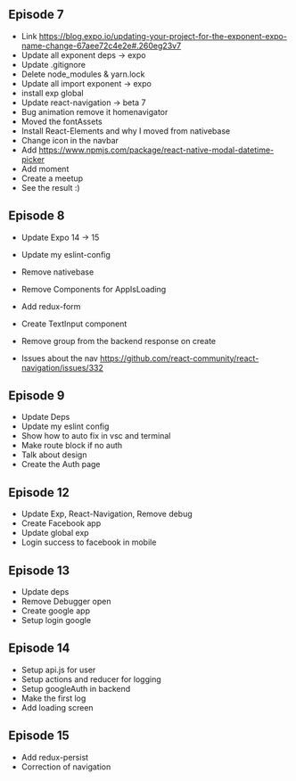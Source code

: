 ## Episode 7

- Link https://blog.expo.io/updating-your-project-for-the-exponent-expo-name-change-67aee72c4e2e#.260eg23v7
- Update all exponent deps -> expo
- Update .gitignore
- Delete node_modules & yarn.lock
- Update all import exponent -> expo
- install exp global
- Update react-navigation -> beta 7
- Bug animation remove it homenavigator
- Moved the fontAssets
- Install React-Elements and why I moved from nativebase
- Change icon in the navbar
- Add https://www.npmjs.com/package/react-native-modal-datetime-picker
- Add moment
- Create a meetup
- See the result :)

## Episode 8

- Update Expo 14 -> 15
- Update my eslint-config
- Remove nativebase
- Remove Components for AppIsLoading
- Add redux-form
- Create TextInput component
- Remove group from the backend response on create

- Issues about the nav https://github.com/react-community/react-navigation/issues/332

## Episode 9

- Update Deps
- Update my eslint config
- Show how to auto fix in vsc and terminal
- Make route block if no auth
- Talk about design
- Create the Auth page

## Episode 12

- Update Exp, React-Navigation, Remove debug
- Create Facebook app
- Update global exp
- Login success to facebook in mobile

## Episode 13

- Update deps
- Remove Debugger open
- Create google app
- Setup login google

## Episode 14

- Setup api.js for user
- Setup actions and reducer for logging
- Setup googleAuth in backend
- Make the first log
- Add loading screen

## Episode 15

- Add redux-persist
- Correction of navigation
